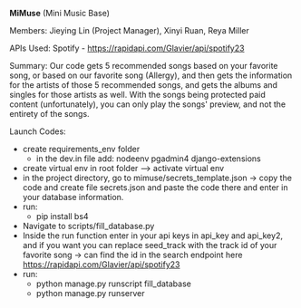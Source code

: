 **MiMuse** (Mini Music Base)

Members: Jieying Lin (Project Manager), Xinyi Ruan, Reya Miller

APIs Used:  Spotify - https://rapidapi.com/Glavier/api/spotify23 

Summary: 
Our code gets 5 recommended songs based on your favorite song, or based on our favorite song (Allergy), and then gets the information for the artists of those 5 recommended songs, and gets the albums and singles for those artists as well. With the songs being protected paid content (unfortunately), you can only play the songs' preview, and not the entirety of the songs.

Launch Codes:
- create requirements_env folder
  - in the dev.in file add:
nodeenv
pgadmin4
django-extensions
- create virtual env in root folder --> activate virtual env
- in the project directory, go to mimuse/secrets_template.json -> copy the code and create file secrets.json and paste the code there and enter in your database information.
- run: 
  - pip install bs4
- Navigate to scripts/fill_database.py
- Inside the run function enter in your api keys in api_key and api_key2, and if you want you can replace seed_track with the track id of your favorite song -> can find the id in the search endpoint here https://rapidapi.com/Glavier/api/spotify23 
- run:
  - python manage.py runscript fill_database
  - python manage.py runserver
